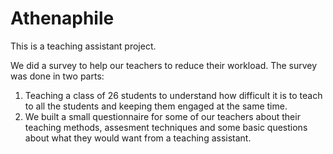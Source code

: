 # Athenaphile
This is a teaching assistant project.

We did a survey to help our teachers to reduce their workload.
The survey was done in two parts:
1. Teaching a class of 26 students to understand how difficult it is to teach to all the students and keeping them engaged at the same time.
2. We built a small questionnaire for some of our teachers about their teaching methods, assesment techniques and some basic questions about what they would want from a teaching assistant.
